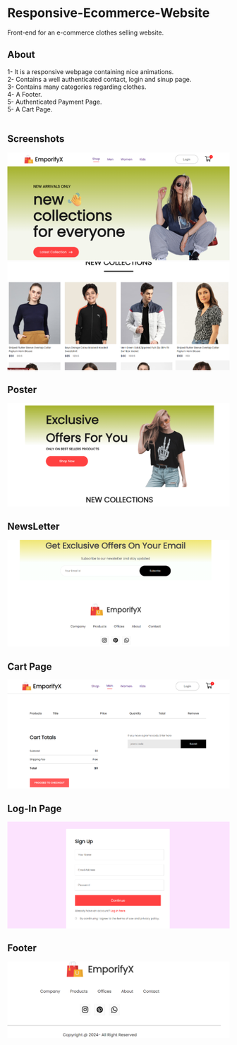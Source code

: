 # Responsive-Ecommerce-Website
Front-end for an e-commerce clothes selling website.
## About
1- It is a responsive webpage containing nice animations. <br />
2- Contains a well authenticated contact, login and sinup page.<br />
3- Contains many categories regarding clothes.<br />
4- A Footer.<br />
5- Authenticated Payment Page.<br />
5- A Cart Page.
<br/>
<br/>

## Screenshots
![Screenshot 1](Demo_Look/Web_Look_1.png)
<br/>
![Screenshot 3](Demo_Look/Web_Look_3.png)
<br/>
## Poster
![Screenshot 2](Demo_Look/Web_Look_2.png)
<br/>
## NewsLetter
![Screenshot 4](Demo_Look/Web_Look_4.png)
<br/>
## Cart Page
![Screenshot 5](Demo_Look/Web_Look_5.png)
<br/>
## Log-In Page
![Screenshot 6](Demo_Look/Web_Look_6.png)
<br/>
## Footer
![Screenshot 7](Demo_Look/Web_Look_7.png)
